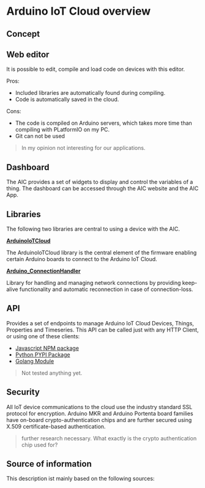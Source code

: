 # Arduino IoT Cloud overview
<!-- Macht die Strukturierung so Sinn? -->

## Concept
<!-- TODO -->

## Web editor
It is possible to edit, compile and load code on devices with this editor. 

Pros:
- Included libraries are automatically found during compiling.
- Code is automatically saved in the cloud.

Cons:
- The code is compiled on Arduino servers, which takes more time than compiling with PLatformIO on my PC.
- Git can not be used

> In my opinion not interesting for our applications.

## Dashboard
The AIC provides a set of widgets to display and control the variables of a thing. The dashboard can be accessed through the AIC website and the AIC App.

## Libraries

<!-- Mehr Beschreibung einfügen -->
The following two libraries are central to using a device with the AIC.

**[ArduinoIoTCloud](https://github.com/arduino-libraries/ArduinoIoTCloud)**

The ArduinoIoTCloud library is the central element of the firmware enabling certain Arduino boards to connect to the Arduino IoT Cloud.

**[Arduino_ConnectionHandler](https://github.com/arduino-libraries/Arduino_ConnectionHandler)**

Library for handling and managing network connections by providing keep-alive functionality and automatic reconnection in case of connection-loss.

## API
Provides a set of endpoints to manage Arduino IoT Cloud Devices, Things, Properties and Timeseries. This API can be called just with any HTTP Client, or using one of these clients:

- [Javascript NPM package](https://www.npmjs.com/package/@arduino/arduino-iot-client)
- [Python PYPI Package](https://pypi.org/project/arduino-iot-client/)
- [Golang Module](https://github.com/arduino/iot-client-go)

> Not tested anything yet.

## Security
All IoT device communications to the cloud use the industry standard SSL protocol for encryption. Arduino MKR and Arduino Portenta board families have on-board crypto-authentication chips and are further secured using X.509 certificate-based authentication.
> further research necessary. What exactly is the crypto authentication chip used for?

## Source of information
This description ist mainly based on the following sources:

<!-- Add recources -->
